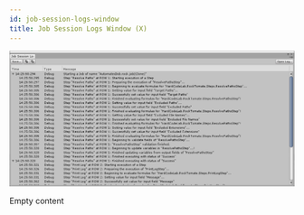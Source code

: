 ```yaml
---
id: job-session-logs-window
title: Job Session Logs Window (X)
---
```


![](/assets/ui/job-session-logs-window.png)

Empty content